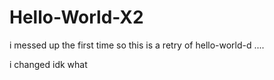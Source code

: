 # Hello-World-X2
i messed up the first time so this is a retry of hello-world-d  ....


i changed idk what
